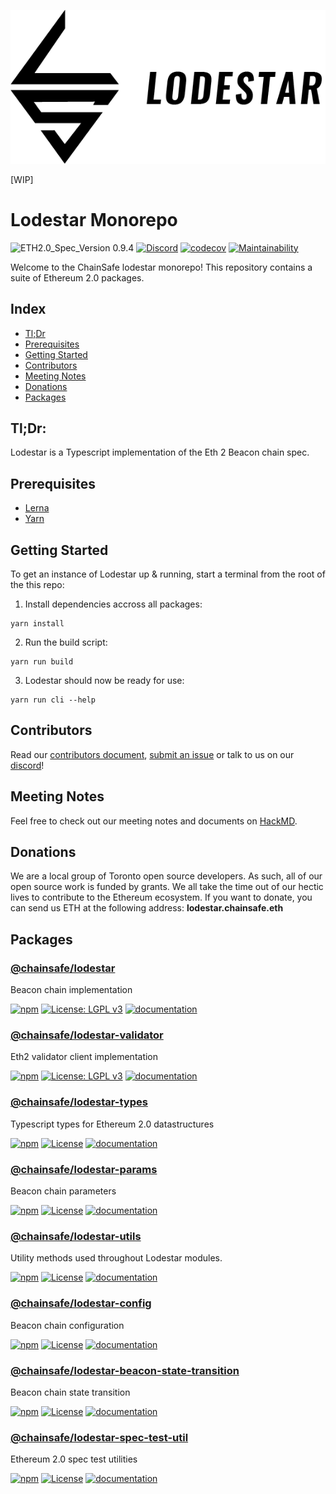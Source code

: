 ![lodestar logo](./assets/300ppi/FullMark-BLACK.png)

[WIP]

# Lodestar Monorepo
![ETH2.0_Spec_Version 0.9.4](https://img.shields.io/badge/ETH2.0_Spec_Version-0.9.4-2e86c1.svg)
[![Discord](https://img.shields.io/discord/593655374469660673.svg?label=Discord&logo=discord)](https://discord.gg/aMxzVcr)
[![codecov](https://codecov.io/gh/ChainSafe/lodestar/branch/master/graph/badge.svg)](https://codecov.io/gh/ChainSafe/lodestar)
[![Maintainability](https://api.codeclimate.com/v1/badges/678099476c401e1af503/maintainability)](https://codeclimate.com/github/ChainSafe/lodestar/maintainability)

Welcome to the ChainSafe lodestar monorepo!
This repository contains a suite of Ethereum 2.0 packages.

## Index
* [Tl;Dr](#tldr)
* [Prerequisites](#prerequisites)
* [Getting Started](#getting-started)
* [Contributors](#contributors)
* [Meeting Notes](#meeting-notes)
* [Donations](#donations)
* [Packages](#packages)

## Tl;Dr:

Lodestar is a Typescript implementation of the Eth 2 Beacon chain spec.

## Prerequisites

* [Lerna](https://github.com/lerna/lerna)
* [Yarn](https://yarnpkg.com/)

## Getting Started

To get an instance of Lodestar up & running, start a terminal from the root of the this repo:

1. Install dependencies accross all packages:
```
yarn install
```

2. Run the build script:
```
yarn run build
```

3. Lodestar should now be ready for use:
```
yarn run cli --help
```

## Contributors
Read our [contributors document](/CONTRIBUTING.md), [submit an issue](https://github.com/ChainSafe/lodestar/issues/new/choose) or talk to us on our [discord](https://discord.gg/yjyvFRP)!

## Meeting Notes
Feel free to check out our meeting notes and documents on [HackMD](https://hackmd.io/@wemeetagain/rJTEOdqPS/%2F%40yBpKEsxORheI8AJoIiZj1Q%2FHk_b8XfcV%2F%252F6pRB5amJRLKBGEkeOJA8Cw).

## Donations
We are a local group of Toronto open source developers. As such, all of our open source work is funded by grants. We all take the time out of our hectic lives to contribute to the Ethereum ecosystem.
If you want to donate, you can send us ETH at the following address: **lodestar.chainsafe.eth**

## Packages

### [@chainsafe/lodestar](/packages/lodestar)
Beacon chain implementation

[![npm](https://img.shields.io/npm/v/@chainsafe/lodestar)](https://www.npmjs.com/package/@chainsafe/lodestar)
[![License: LGPL v3](https://img.shields.io/badge/License-LGPL%20v3-blue.svg)](https://www.gnu.org/licenses/lgpl-3.0)
[![documentation](https://img.shields.io/badge/documentation-typedoc-blue)](https://chainsafe.github.io/lodestar/lodestar)

### [@chainsafe/lodestar-validator](/packages/lodestar-validator)
Eth2 validator client implementation

[![npm](https://img.shields.io/npm/v/@chainsafe/lodestar-validator)](https://www.npmjs.com/package/@chainsafe/lodestar-validator)
[![License: LGPL v3](https://img.shields.io/badge/License-LGPL%20v3-blue.svg)](https://www.gnu.org/licenses/lgpl-3.0)
[![documentation](https://img.shields.io/badge/documentation-typedoc-blue)](https://chainsafe.github.io/lodestar/lodestar)


### [@chainsafe/lodestar-types](/packages/lodestar-types)
Typescript types for Ethereum 2.0 datastructures

[![npm](https://img.shields.io/npm/v/@chainsafe/lodestar-types)](https://www.npmjs.com/package/@chainsafe/lodestar-types)
[![License](https://img.shields.io/badge/License-Apache%202.0-blue.svg)](https://opensource.org/licenses/Apache-2.0)
[![documentation](https://img.shields.io/badge/documentation-typedoc-blue)](https://chainsafe.github.io/lodestar/lodestar-types)

### [@chainsafe/lodestar-params](/packages/lodestar-params)
Beacon chain parameters

[![npm](https://img.shields.io/npm/v/@chainsafe/lodestar-params)](https://www.npmjs.com/package/@chainsafe/lodestar-params)
[![License](https://img.shields.io/badge/License-Apache%202.0-blue.svg)](https://opensource.org/licenses/Apache-2.0)
[![documentation](https://img.shields.io/badge/documentation-typedoc-blue)](https://chainsafe.github.io/lodestar/lodestar-params)

### [@chainsafe/lodestar-utils](/packages/lodestar-utils)
Utility methods used throughout Lodestar modules.

[![npm](https://img.shields.io/npm/v/@chainsafe/lodestar-utils)](https://www.npmjs.com/package/@chainsafe/lodestar-utils)
[![License](https://img.shields.io/badge/License-Apache%202.0-blue.svg)](https://opensource.org/licenses/Apache-2.0)
[![documentation](https://img.shields.io/badge/documentation-typedoc-blue)](https://chainsafe.github.io/lodestar/lodestar-utils)

### [@chainsafe/lodestar-config](/packages/lodestar-config)
Beacon chain configuration

[![npm](https://img.shields.io/npm/v/@chainsafe/lodestar-config)](https://www.npmjs.com/package/@chainsafe/lodestar-config)
[![License](https://img.shields.io/badge/License-Apache%202.0-blue.svg)](https://opensource.org/licenses/Apache-2.0)
[![documentation](https://img.shields.io/badge/documentation-typedoc-blue)](https://chainsafe.github.io/lodestar/lodestar-config)

### [@chainsafe/lodestar-beacon-state-transition](/packages/lodestar-beacon-state-transition)
Beacon chain state transition

[![npm](https://img.shields.io/npm/v/@chainsafe/lodestar-beacon-state-transition)](https://www.npmjs.com/package/@chainsafe/lodestar-beacon-state-transition)
[![License](https://img.shields.io/badge/License-Apache%202.0-blue.svg)](https://opensource.org/licenses/Apache-2.0)
[![documentation](https://img.shields.io/badge/documentation-typedoc-blue)](https://chainsafe.github.io/lodestar/lodestar-beacon-state-transition)

### [@chainsafe/lodestar-spec-test-util](/packages/lodestar-spec-test-util)
Ethereum 2.0 spec test utilities

[![npm](https://img.shields.io/npm/v/@chainsafe/lodestar-spec-test-util)](https://www.npmjs.com/package/@chainsafe/lodestar-spec-test-util)
[![License](https://img.shields.io/badge/License-Apache%202.0-blue.svg)](https://opensource.org/licenses/Apache-2.0)
[![documentation](https://img.shields.io/badge/documentation-typedoc-blue)](https://chainsafe.github.io/lodestar/lodestar-spec-test-util)